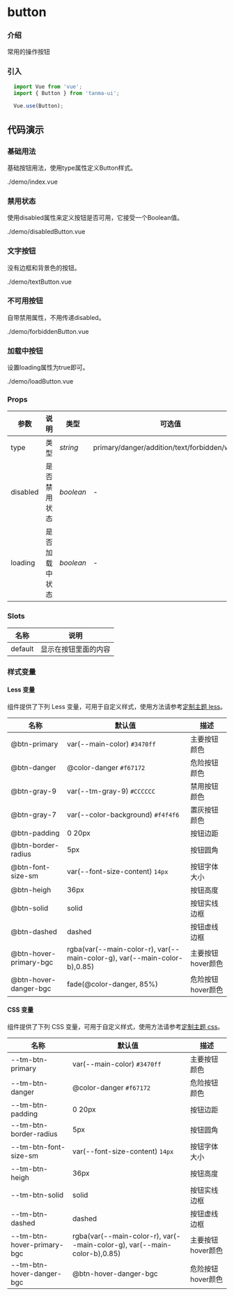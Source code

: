 # button

### 介绍

常用的操作按钮

### 引入

```js
  import Vue from 'vue';
  import { Button } from 'tanma-ui';
  
  Vue.use(Button);
```

## 代码演示

### 基础用法
基础按钮用法，使用type属性定义Button样式。

<demo-code>./demo/index.vue</demo-code>

### 禁用状态
使用disabled属性来定义按钮是否可用，它接受一个Boolean值。

<demo-code>./demo/disabledButton.vue</demo-code>

### 文字按钮
没有边框和背景色的按钮。

<demo-code>./demo/textButton.vue</demo-code>


### 不可用按钮
自带禁用属性，不用传递disabled。

<demo-code>./demo/forbiddenButton.vue</demo-code>

### 加载中按钮
设置loading属性为true即可。

<demo-code>./demo/loadButton.vue</demo-code>
### Props

参数 | 说明 | 类型 | 可选值 | 默认值
-- | -- | -- | -- | --
type | 类型 | _string_ | primary/danger/addition/text/forbidden/wicked | -
disabled | 	是否禁用状态 | _boolean_ | - | false
loading | 	是否加载中状态 | _boolean_ | - | false

### Slots

名称 | 说明
-- | --
default | 显示在按钮里面的内容

### 样式变量

#### Less 变量

组件提供了下列 Less 变量，可用于自定义样式，使用方法请参考[定制主题 less](#/theme)。

名称 | 默认值 | 描述
-- | -- | --
@btn-primary | var(--main-color) `#3470ff` | 主要按钮颜色
@btn-danger | @color-danger `#f67172` | 危险按钮颜色
@btn-gray-9 | var(--tm-gray-9) `#CCCCCC` | 禁用按钮颜色
@btn-gray-7|  var(--color-background) `#f4f4f6` | 置灰按钮颜色
@btn-padding |  0 20px | 按钮边距
@btn-border-radius | 5px | 按钮圆角
@btn-font-size-sm | var(--font-size-content) `14px`  | 按钮字体大小
@btn-heigh | 36px  | 按钮高度
@btn-solid | solid  | 按钮实线边框
@btn-dashed | dashed  | 按钮虚线边框
@btn-hover-primary-bgc | rgba(var(--main-color-r), var(--main-color-g), var(--main-color-b),0.85)  | 主要按钮hover颜色
@btn-hover-danger-bgc | fade(@color-danger, 85%)  | 危险按钮hover颜色


#### CSS 变量

组件提供了下列 CSS 变量，可用于自定义样式，使用方法请参考[定制主题 css](#/theme2)。

名称 | 默认值 | 描述
-- | -- | --
--tm-btn-primary | var(--main-color) `#3470ff` | 主要按钮颜色
--tm-btn-danger | @color-danger `#f67172` | 危险按钮颜色
--tm-btn-padding |  0 20px | 按钮边距
--tm-btn-border-radius | 5px | 按钮圆角
--tm-btn-font-size-sm | var(--font-size-content) `14px` | 按钮字体大小
--tm-btn-heigh | 36px | 按钮高度
--tm-btn-solid | solid | 按钮实线边框
--tm-btn-dashed | dashed | 按钮虚线边框
--tm-btn-hover-primary-bgc |rgba(var(--main-color-r), var(--main-color-g), var(--main-color-b),0.85) | 主要按钮hover颜色
--tm-btn-hover-danger-bgc | @btn-hover-danger-bgc | 危险按钮hover颜色

